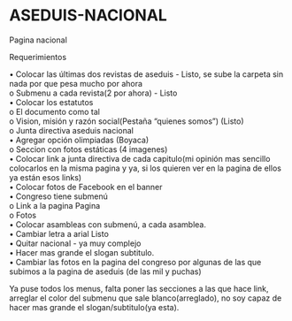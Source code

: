 # ASEDUIS-NACIONAL
Pagina nacional


Requerimientos<br>

•	Colocar las últimas dos revistas de aseduis - Listo, se sube la carpeta sin nada por que pesa mucho por ahora<br> 
o	Submenu a cada revista(2 por ahora) - Listo<br> 
•	Colocar los estatutos<br>
o	El documento como tal<br>
o	Vision, misión y razón social(Pestaña “quienes somos”) (Listo)<br>
o	Junta directiva aseduis nacional<br>
•	Agregar opción olimpiadas (Boyaca)<br>
o	Seccion con fotos estáticas (4 imagenes)<br>
•	Colocar link a junta directiva de cada capitulo(mi opinión mas sencillo colocarlos en la misma pagina y ya, si los quieren ver en la pagina de ellos ya están esos links)<br>
•	Colocar fotos de Facebook en el banner<br>
•	Congreso tiene submenú <br>
o	Link a la pagina Pagina<br>
o	Fotos<br>
•	Colocar asambleas con submenú, a cada asamblea.<br>
•	Cambiar letra a arial Listo<br>
•	Quitar nacional - ya muy complejo<br>
•	Hacer mas grande el slogan subtitulo.<br>
•	Cambiar las fotos en la pagina del congreso por algunas de las que subimos a la pagina de aseduis (de las mil y puchas)<br>

Ya puse todos los menus, falta poner las secciones a las que hace link, arreglar el color del submenu que sale blanco(arreglado), no soy capaz de hacer mas grande el slogan/subtitulo(ya esta).
